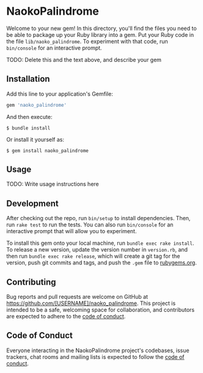 # NaokoPalindrome

Welcome to your new gem! In this directory, you'll find the files you need to be able to package up your Ruby library into a gem. Put your Ruby code in the file `lib/naoko_palindrome`. To experiment with that code, run `bin/console` for an interactive prompt.

TODO: Delete this and the text above, and describe your gem

## Installation

Add this line to your application's Gemfile:

```ruby
gem 'naoko_palindrome'
```

And then execute:

    $ bundle install

Or install it yourself as:

    $ gem install naoko_palindrome

## Usage

TODO: Write usage instructions here

## Development

After checking out the repo, run `bin/setup` to install dependencies. Then, run `rake test` to run the tests. You can also run `bin/console` for an interactive prompt that will allow you to experiment.

To install this gem onto your local machine, run `bundle exec rake install`. To release a new version, update the version number in `version.rb`, and then run `bundle exec rake release`, which will create a git tag for the version, push git commits and tags, and push the `.gem` file to [rubygems.org](https://rubygems.org).

## Contributing

Bug reports and pull requests are welcome on GitHub at https://github.com/[USERNAME]/naoko_palindrome. This project is intended to be a safe, welcoming space for collaboration, and contributors are expected to adhere to the [code of conduct](https://github.com/[USERNAME]/naoko_palindrome/blob/master/CODE_OF_CONDUCT.md).


## Code of Conduct

Everyone interacting in the NaokoPalindrome project's codebases, issue trackers, chat rooms and mailing lists is expected to follow the [code of conduct](https://github.com/[USERNAME]/naoko_palindrome/blob/master/CODE_OF_CONDUCT.md).
